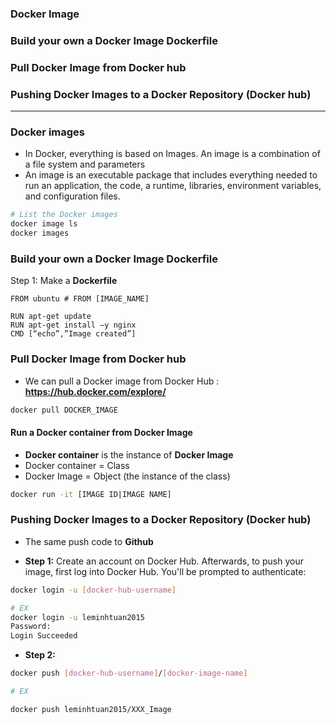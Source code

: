 ### Docker Image
### Build your own a Docker Image Dockerfile
### Pull Docker Image from Docker hub
### Pushing Docker Images to a Docker Repository (Docker hub)

--------------------------------------------------------------------------------------------

### Docker images

* In Docker, everything is based on Images. An image is a combination of a file system and parameters
* An image is an executable package that includes everything needed to run an application, the code, a runtime, libraries, environment variables, and configuration files.

```sh
# List the Docker images
docker image ls
docker images
```

### Build your own a Docker Image Dockerfile

Step 1: Make a **Dockerfile**

```docker
FROM ubuntu # FROM [IMAGE_NAME]

RUN apt-get update 
RUN apt-get install –y nginx 
CMD [“echo”,”Image created”]

```

### Pull Docker Image from Docker hub

* We can pull a Docker image from Docker Hub : **https://hub.docker.com/explore/**

```sh
docker pull DOCKER_IMAGE
```

#### Run a Docker container from Docker Image

* **Docker container** is the instance of **Docker Image**
* Docker container = Class
* Docker Image = Object (the instance of the class)

```sh
docker run -it [IMAGE ID|IMAGE NAME]
```

### Pushing Docker Images to a Docker Repository (Docker hub)

* The same push code to **Github**

* **Step 1:** Create an account on Docker Hub. Afterwards, to push your image, first log into Docker Hub. You'll be prompted to authenticate:

```sh
docker login -u [docker-hub-username]

# EX
docker login -u leminhtuan2015
Password:
Login Succeeded
```

* **Step 2:**

```sh
docker push [docker-hub-username]/[docker-image-name]

# EX

docker push leminhtuan2015/XXX_Image

```
